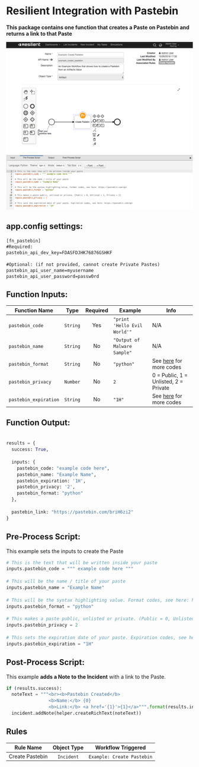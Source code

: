 # Resilient Integration with Pastebin
**This package contains one function that creates a Paste on Pastebin and returns a link to that Paste**

 ![screenshot](./screenshots/1.png)


## app.config settings:
```
[fn_pastebin]
#Required:
pastebin_api_dev_key=FDASFDJHK76876GSHKF

#Optional: (if not provided, cannot create Private Pastes)
pastebin_api_user_name=myusername
pastebin_api_user_password=passw0rd
```

## Function Inputs:
| Function Name | Type | Required | Example | Info |
| ------------- | :--: | :-------:| ------- | ---- |
| `pastebin_code` | `String` | Yes | `"print 'Hello Evil World'"` | N/A |
| `pastebin_name` | `String` | No | `"Output of Malware Sample"` | N/A |
| `pastebin_format` | `String` | No | `"python"` | See [here](https://pastebin.com/api) for more codes |
| `pastebin_privacy` | `Number` | No | `2` | 0 = Public, 1 = Unlisted, 2 = Private |
| `pastebin_expiration` | `String` | No | `"1H"` | See [here](https://pastebin.com/api) for more codes |

## Function Output:
```python

results = {
  success: True,

  inputs: {
    pastebin_code: "example code here",
    pastebin_name: "Example Name",
    pastebin_expiration: '1H',
    pastebin_privacy: '2',
    pastebin_format: "python"
  },

  pastebin_link: "https://pastebin.com/briH6zi2"
}

```

## Pre-Process Script:
This example sets the inputs to create the Paste
```python
# This is the text that will be written inside your paste
inputs.pastebin_code = """ example code here """

# This will be the name / title of your paste
inputs.pastebin_name = "Example Name"

# This will be the syntax highlighting value. Format codes, see here: https://pastebin.com/api
inputs.pastebin_format = "python"

# This makes a paste public, unlisted or private. (Public = 0, Unlisted = 1, Private = 2)
inputs.pastebin_privacy = 2

# This sets the expiration date of your paste. Expiration codes, see here: https://pastebin.com/api
inputs.pastebin_expiration = "1H"
```

## Post-Process Script:
This example **adds a Note to the Incident** with a link to the Paste.
```python
if (results.success):
  noteText = """<br><b>Pastebin Created</b>
                <b>Name:</b> {0}
                <b>Link:</b> <a href='{1}'>{1}</a>""".format(results.inputs.pastebin_name, results.pastebin_link)
  incident.addNote(helper.createRichText(noteText))
```

## Rules
| Rule Name | Object Type | Workflow Triggered |
| --------- | :---------: | ------------------ |
| Create Pastebin | `Incident` | `Example: Create Pastebin` |